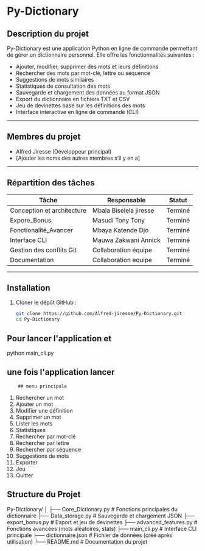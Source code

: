 # Py-Dictionary

## Description du projet

Py-Dictionary est une application Python en ligne de commande permettant de gérer un dictionnaire personnel.
Elle offre les fonctionnalités suivantes :

* Ajouter, modifier, supprimer des mots et leurs définitions
* Rechercher des mots par mot-clé, lettre ou séquence
* Suggestions de mots similaires
* Statistiques de consultation des mots
* Sauvegarde et chargement des données au format JSON
* Export du dictionnaire en fichiers TXT et CSV
* Jeu de devinettes basé sur les définitions des mots
* Interface interactive en ligne de commande (CLI)

---

## Membres du projet

* Alfred Jiresse (Développeur principal)
* \[Ajouter les noms des autres membres s’il y en a]

---

## Répartition des tâches

| Tâche                           | Responsable            | Statut  |
| ------------------------------- | ---------------------- | ------- |
| Conception et architecture      | Mbala Biselela jiresse | Terminé |
| Expore\_Bonus                   | Masudi Tony Tony       | Terminé |
| Fonctionalité\_Avancer          | Mbaya Katende Djo      | Terminé |
| Interface CLI                   | Mauwa Zakwani Annick   | Terminé |
| Gestion des conflits Git        | Collaboration équipe   | Terminé |
| Documentation                   | Collaboration equipe   | Terminé |

---

## Installation

1. Cloner le dépôt GitHub :

   ```bash
   git clone https://github.com/Alfred-jiresse/Py-Dictionary.git
   cd Py-Dictionary
   ```
## Pour lancer l'application et 
python main_cli.py

## une fois l'application lancer
        ## menu principale
1. Rechercher un mot
2. Ajouter un mot
3. Modifier une définition
4. Supprimer un mot
5. Lister les mots
6. Statistiques
7. Rechercher par mot-clé
8. Rechercher par lettre
9. Rechercher par séquence
10. Suggestions de mots
11. Exporter
12. Jeu
0. Quitter

## Structure du Projet

Py-Dictionary/
│
├── Core_Dictionary.py        # Fonctions principales du dictionnaire
├── Data_storage.py           # Sauvegarde et chargement JSON
├── export_bonus.py           # Export et jeu de devinettes
├── advanced_features.py      # Fonctions avancées (mots aléatoires, stats)
├── main_cli.py               # Interface CLI principale
├── dictionnaire.json         # Fichier de données (créé après utilisation)
└── README.md                 # Documentation du projet


